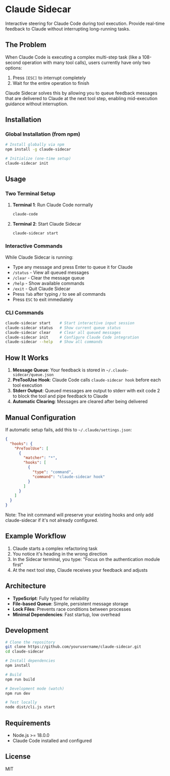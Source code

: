 # Claude Sidecar

Interactive steering for Claude Code during tool execution. Provide real-time feedback to Claude without interrupting long-running tasks.

## The Problem

When Claude Code is executing a complex multi-step task (like a 108-second operation with many tool calls), users currently have only two options:

1. Press `[ESC]` to interrupt completely
2. Wait for the entire operation to finish

Claude Sidecar solves this by allowing you to queue feedback messages that are delivered to Claude at the next tool step, enabling mid-execution guidance without interruption.

## Installation

### Global Installation (from npm)

```bash
# Install globally via npm
npm install -g claude-sidecar

# Initialize (one-time setup)
claude-sidecar init
```

## Usage

### Two Terminal Setup

1. **Terminal 1**: Run Claude Code normally

   ```bash
   claude-code
   ```

2. **Terminal 2**: Start Claude Sidecar
   ```bash
   claude-sidecar start
   ```

### Interactive Commands

While Claude Sidecar is running:

- Type any message and press Enter to queue it for Claude
- `/status` - View all queued messages
- `/clear` - Clear the message queue
- `/help` - Show available commands
- `/exit` - Quit Claude Sidecar
- Press `Tab` after typing `/` to see all commands
- Press `ESC` to exit immediately

### CLI Commands

```bash
claude-sidecar start    # Start interactive input session
claude-sidecar status   # Show current queue status
claude-sidecar clear    # Clear all queued messages
claude-sidecar init     # Configure Claude Code integration
claude-sidecar --help   # Show all commands
```

## How It Works

1. **Message Queue**: Your feedback is stored in `~/.claude-sidecar/queue.json`
2. **PreToolUse Hook**: Claude Code calls `claude-sidecar hook` before each tool execution
3. **Stderr Output**: Queued messages are output to stderr with exit code 2 to block the tool and pipe feedback to Claude
4. **Automatic Clearing**: Messages are cleared after being delivered

## Manual Configuration

If automatic setup fails, add this to `~/.claude/settings.json`:

```json
{
  "hooks": {
    "PreToolUse": [
      {
        "matcher": "*",
        "hooks": [
          {
            "type": "command",
            "command": "claude-sidecar hook"
          }
        ]
      }
    ]
  }
}
```

Note: The init command will preserve your existing hooks and only add claude-sidecar if it's not already configured.

## Example Workflow

1. Claude starts a complex refactoring task
2. You notice it's heading in the wrong direction
3. In the Sidecar terminal, you type: "Focus on the authentication module first"
4. At the next tool step, Claude receives your feedback and adjusts

## Architecture

- **TypeScript**: Fully typed for reliability
- **File-based Queue**: Simple, persistent message storage
- **Lock Files**: Prevents race conditions between processes
- **Minimal Dependencies**: Fast startup, low overhead

## Development

```bash
# Clone the repository
git clone https://github.com/yourusername/claude-sidecar.git
cd claude-sidecar

# Install dependencies
npm install

# Build
npm run build

# Development mode (watch)
npm run dev

# Test locally
node dist/cli.js start
```

## Requirements

- Node.js >= 18.0.0
- Claude Code installed and configured

## License

MIT
